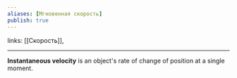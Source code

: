 ```yaml
---
aliases: [Мгновенная скорость]
publish: true
---
```

links: [[Скорость]],

---

**Instantaneous velocity** is an object's rate of change of position at a single moment.